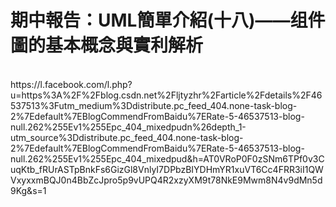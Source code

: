 <h1>期中報告：UML簡單介紹(十八)——组件圖的基本概念與實利解析</h1><br>
https://l.facebook.com/l.php?u=https%3A%2F%2Fblog.csdn.net%2Fljtyzhr%2Farticle%2Fdetails%2F46537513%3Futm_medium%3Ddistribute.pc_feed_404.none-task-blog-2%7Edefault%7EBlogCommendFromBaidu%7ERate-5-46537513-blog-null.262%255Ev1%255Epc_404_mixedpudn%26depth_1-utm_source%3Ddistribute.pc_feed_404.none-task-blog-2%7Edefault%7EBlogCommendFromBaidu%7ERate-5-46537513-blog-null.262%255Ev1%255Epc_404_mixedpud&h=AT0VRoP0F0zSNm6TPf0v3CuqKtb_fRUrASTpBnkFs6GizGl8VnlyI7DPbzBIYDHmYR1xuVT6Cc4FRR3iI1QWVxyxxmBQJ0n4BbZcJpro5p9vUPQ4R2xzyXM9t78NkE9Mwm8N4v9dMn5d9Kg&s=1
